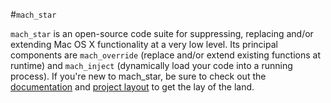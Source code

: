 #`mach_star`

`mach_star` is an open-source code suite for suppressing, replacing and/or extending Mac OS X functionality at a very low level. Its principal components are `mach_override` (replace and/or extend existing functions at runtime) and `mach_inject` (dynamically load your code into a running process). If you're new to mach_star, be sure to check out the [documentation](http://rentzsch.com/mach_star/#documentation) and [project layout](http://rentzsch.com/mach_star/#projectlayout) to get the lay of the land.